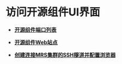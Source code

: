 # 访问开源组件UI界面<a name="ZH-CN_TOPIC_0071958187"></a>

-   **[开源组件端口列表](开源组件端口列表.md)**  

-   **[开源组件Web站点](开源组件Web站点.md)**  

-   **[创建连接MRS集群的SSH隧道并配置浏览器](创建连接MRS集群的SSH隧道并配置浏览器.md)**  


